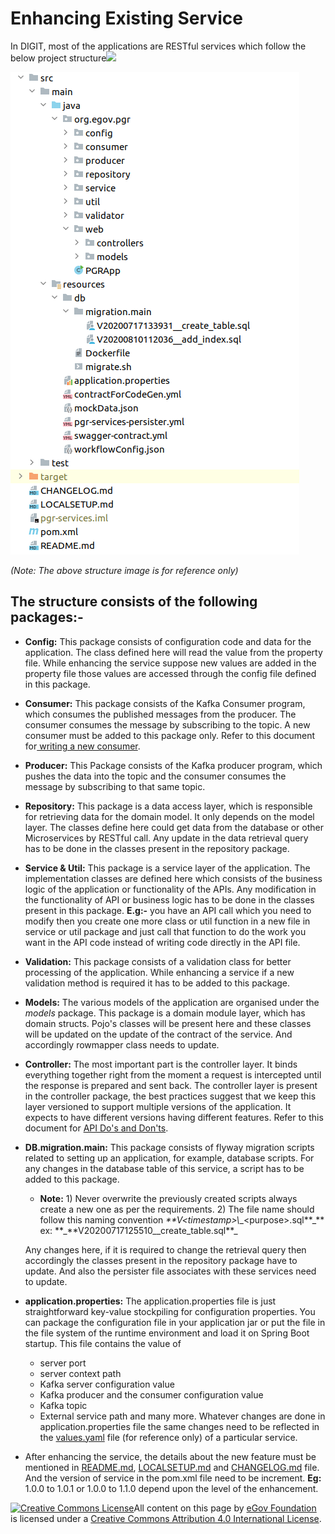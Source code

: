# Enhancing Existing Service

In DIGIT, most of the applications are RESTful services which follow the below project structure![](blob:https://digit-discuss.atlassian.net/1a566927-b48d-4c09-9fee-6bfc2b880bbb#media-blob-url=true\&id=b4221224-74af-4756-933e-66a3c9255d84\&collection=contentId-804880399\&contextId=804880399\&mimeType=image%2Fpng\&name=Screenshot%20from%202020-10-23%2012-59-31.png\&size=61280\&width=462\&height=772)

![](../../.gitbook/assets/screenshot-from-2020-10-23-12-59-31.png)

_(Note: The above structure image is for reference only)_

## The structure consists of the following packages:- <a href="#hardbreak-hardbreak-the-structure-consists-of-the-following-packages" id="hardbreak-hardbreak-the-structure-consists-of-the-following-packages"></a>

* **Config:** This package consists of configuration code and data for the application. The class defined here will read the value from the property file. While enhancing the service suppose new values are added in the property file those values are accessed through the config file defined in this package.&#x20;
* **Consumer:** This package consists of the Kafka Consumer program, which consumes the published messages from the producer. The consumer consumes the message by subscribing to the topic. A new consumer must be added to this package only. Refer to this document for[ writing a new consumer](https://digit-discuss.atlassian.net/l/c/ShuCAXy0).&#x20;
* **Producer:** This Package consists of the Kafka producer program, which pushes the data into the topic and the consumer consumes the message by subscribing to that same topic.&#x20;
* **Repository:** This package is a data access layer, which is responsible for retrieving data for the domain model. It only depends on the model layer. The classes define here could get data from the database or other Microservices by RESTful call. Any update in the data retrieval query has to be done in the classes present in the repository package.&#x20;
* **Service & Util:** This package is a service layer of the application. The implementation classes are defined here which consists of the business logic of the application or functionality of the APIs. Any modification in the functionality of API or business logic has to be done in the classes present in this package. **E.g:-** you have an API call which you need to modify then you create one more class or util function in a new file in service or util package and just call that function to do the work you want in the API code instead of writing code directly in the API file.&#x20;
* **Validation:** This package consists of a validation class for better processing of the application. While enhancing a service if a new validation method is required it has to be added to this package.&#x20;
* **Models:** The various models of the application are organised under the _models_ package. This package is a domain module layer, which has domain structs. Pojo's classes will be present here and these classes will be updated on the update of the contract of the service. And accordingly rowmapper class needs to update.&#x20;
* **Controller:** The most important part is the controller layer. It binds everything together right from the moment a request is intercepted until the response is prepared and sent back. The controller layer is present in the controller package, the best practices suggest that we keep this layer versioned to support multiple versions of the application. It expects to have different versions having different features. Refer to this document for [API Do's and Don'ts](https://digit-discuss.atlassian.net/l/c/DSc5y1LQ).&#x20;
*   **DB.migration.main:** This package consists of flyway migration scripts related to setting up an application, for example, database scripts. For any changes in the database table of this service, a script has to be added to this package.

    * **Note:**   1) Never overwrite the previously created scripts always create a new one as per  the requirements.  2) The file name should follow this naming convention _\*\*V\<timestamp>\\_\_\<purpose>.sql**\_**  ex: **\_**V20200717125510\_\_create\_table.sql\*\*\_&#x20;

    Any changes here, if it is required to change the retrieval query then accordingly the classes present in the repository package have to update. And also the persister file associates with these services need to update.
* **application.properties:** The application.properties file is just straightforward key-value stockpiling for configuration properties. You can package the configuration file in your application jar or put the file in the file system of the runtime environment and load it on Spring Boot startup. This file contains the value of
  * server port
  * server context path
  * Kafka server configuration value
  * Kafka producer and the consumer configuration value
  * Kafka topic
  * External service path and many more.  Whatever changes are done in application.properties file the same changes need to be reflected in the [values.yaml](https://digit-discuss.atlassian.net/wiki/spaces/EPE/overview) file (for reference only) of a particular service.&#x20;
* After enhancing the service, the details about the new feature must be mentioned in [README.md](http://readme.md/), [LOCALSETUP.md](http://localsetup.md/) and [CHANGELOG.md](http://changelog.md/) file. And the version of service in the pom.xml file need to be increment. **Eg:** 1.0.0 to 1.0.1 or 1.0.0 to 1.1.0 depend upon the level of the enhancement.

[![Creative Commons License](https://i.creativecommons.org/l/by/4.0/80x15.png)​](http://creativecommons.org/licenses/by/4.0/)All content on this page by [eGov Foundation](https://egov.org.in/) is licensed under a [Creative Commons Attribution 4.0 International License](http://creativecommons.org/licenses/by/4.0/).
